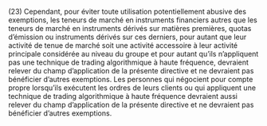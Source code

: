 (23) Cependant, pour éviter toute utilisation potentiellement abusive des exemptions, les teneurs de marché en instruments financiers autres que les teneurs de marché en instruments dérivés sur matières premières, quotas d’émission ou instruments dérivés sur ces derniers, pour autant que leur activité de tenue de marché soit une activité accessoire à leur activité principale considérée au niveau du groupe et pour autant qu’ils n’appliquent pas une technique de trading algorithmique à haute fréquence, devraient relever du champ d’application de la présente directive et ne devraient pas bénéficier d’autres exemptions. Les personnes qui négocient pour compte propre lorsqu’ils exécutent les ordres de leurs clients ou qui appliquent une technique de trading algorithmique à haute fréquence devraient aussi relever du champ d’application de la présente directive et ne devraient pas bénéficier d’autres exemptions.